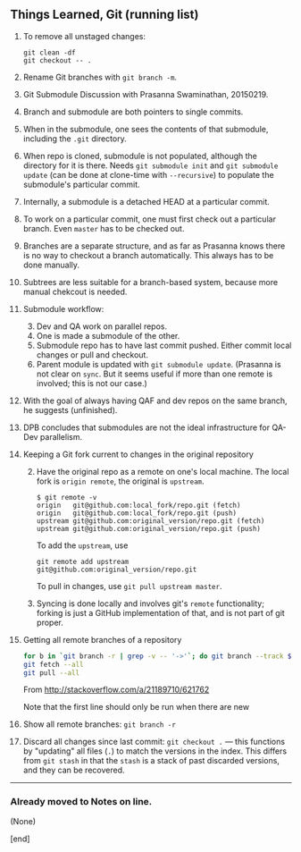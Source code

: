 ## Things Learned, Git (running list)

 1. To remove all unstaged changes:

        git clean -df
        git checkout -- .

 1. Rename Git branches with `git branch -m`.

 1. Git Submodule Discussion with Prasanna Swaminathan, 20150219.

   2. Branch and submodule are both pointers to single commits.
   2. When in the submodule, one sees the contents of that submodule, including the `.git` directory.
   2. When repo is cloned, submodule is not populated, although the directory for it is there. Needs `git submodule init` and `git submodule update` (can be done at clone-time with `--recursive`) to populate the submodule's particular commit. 
   2. Internally, a submodule is a detached HEAD at a particular commit.
   2. To work on a particular commit, one must first check out a particular branch. Even `master` has to be checked out.
   2. Branches are a separate structure, and as far as Prasanna knows there is no way to checkout a branch automatically.  This always has to be done manually.
   2. Subtrees are less suitable for a branch-based system, because more manual chekcout is needed.
   2. Submodule workflow:

      3. Dev and QA work on parallel repos.
      3. One is made a submodule of the other. 
      3. Submodule repo has to have last commit pushed. Either commit local changes or pull and checkout.
      3. Parent module is updated with `git submodule update`. (Prasanna is not clear on `sync`. But it seems useful if more than one remote is involved; this is not our case.)

   2. With the goal of always having QAF and dev repos on the same branch, he suggests (unfinished).
   2. DPB concludes that submodules are not the ideal infrastructure for QA-Dev parallelism.


 1. Keeping a Git fork current to changes in the original repository

    2. Have the original repo as a remote on one's local machine. The local fork is `origin remote`, the original is `upstream`.

       ```
       $ git remote -v
       origin	git@github.com:local_fork/repo.git (fetch)
       origin	git@github.com:local_fork/repo.git (push)
       upstream	git@github.com:original_version/repo.git (fetch)
       upstream	git@github.com:original_version/repo.git (push)
       ```
    
       To add the `upstream`, use
       
       ```
       git remote add upstream git@github.com:original_version/repo.git
       ```

       To pull in changes, use `git pull upstream master`.

    2. Syncing is done locally and involves git's `remote` functionality; forking is just a GitHub implementation of that, and is not part of git proper. 

 1. Getting all remote branches of a repository

    ```bash
    for b in `git branch -r | grep -v -- '->'`; do git branch --track ${b##origin/} $b; done
    git fetch --all
    git pull --all
    ```
    
    From http://stackoverflow.com/a/21189710/621762
    
    Note that the first line should only be run when there are new 

 1. Show all remote branches: `git branch -r`
 
 1. Discard all changes since last commit: `git checkout .` — this functions by "updating" all files (`.`) to match the versions in the index. This differs from `git stash` in that the `stash` is a stack of past discarded versions, and they can be recovered.

---

### Already moved to Notes on line.

(None)

[end]
